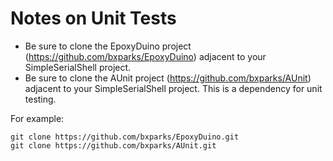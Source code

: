 Notes on Unit Tests
===================
*  Be sure to clone the EpoxyDuino project (https://github.com/bxparks/EpoxyDuino) adjacent 
to your SimpleSerialShell project.  
*  Be sure to clone the AUnit project (https://github.com/bxparks/AUnit) adjacent 
to your SimpleSerialShell project.  This is a dependency for unit testing.

For example:
```
git clone https://github.com/bxparks/EpoxyDuino.git
git clone https://github.com/bxparks/AUnit.git
```


